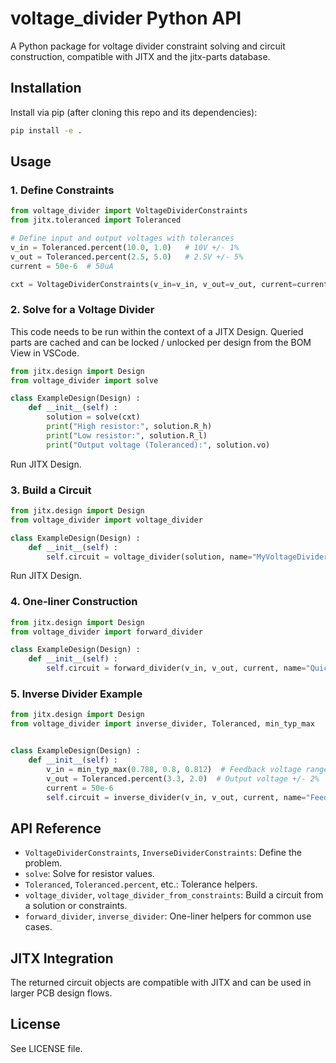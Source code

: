 # voltage_divider Python API

A Python package for voltage divider constraint solving and circuit construction, compatible with JITX and the jitx-parts database.

## Installation

Install via pip (after cloning this repo and its dependencies):

```bash
pip install -e .
```

## Usage

### 1. Define Constraints

```python
from voltage_divider import VoltageDividerConstraints
from jitx.toleranced import Toleranced

# Define input and output voltages with tolerances
v_in = Toleranced.percent(10.0, 1.0)   # 10V +/- 1%
v_out = Toleranced.percent(2.5, 5.0)   # 2.5V +/- 5%
current = 50e-6  # 50uA

cxt = VoltageDividerConstraints(v_in=v_in, v_out=v_out, current=current)
```

### 2. Solve for a Voltage Divider

This code needs to be run within the context of a JITX Design.
Queried parts are cached and can be locked / unlocked per design from the BOM View in VSCode.

```python
from jitx.design import Design
from voltage_divider import solve

class ExampleDesign(Design) :
    def __init__(self) :
        solution = solve(cxt)
        print("High resistor:", solution.R_h)
        print("Low resistor:", solution.R_l)
        print("Output voltage (Toleranced):", solution.vo)
```

Run JITX Design.

### 3. Build a Circuit

```python
from jitx.design import Design
from voltage_divider import voltage_divider

class ExampleDesign(Design) :
    def __init__(self) :
        self.circuit = voltage_divider(solution, name="MyVoltageDivider")
```

Run JITX Design.


### 4. One-liner Construction

```python
from jitx.design import Design
from voltage_divider import forward_divider

class ExampleDesign(Design) :
    def __init__(self) :
        self.circuit = forward_divider(v_in, v_out, current, name="QuickDivider")
```

### 5. Inverse Divider Example

```python
from jitx.design import Design
from voltage_divider import inverse_divider, Toleranced, min_typ_max


class ExampleDesign(Design) :
    def __init__(self) :
        v_in = min_typ_max(0.788, 0.8, 0.812)  # Feedback voltage range
        v_out = Toleranced.percent(3.3, 2.0)  # Output voltage +/- 2%
        current = 50e-6
        self.circuit = inverse_divider(v_in, v_out, current, name="FeedbackDivider")
```

## API Reference

- `VoltageDividerConstraints`, `InverseDividerConstraints`: Define the problem.
- `solve`: Solve for resistor values.
- `Toleranced`, `Toleranced.percent`, etc.: Tolerance helpers.
- `voltage_divider`, `voltage_divider_from_constraints`: Build a circuit from a solution or constraints.
- `forward_divider`, `inverse_divider`: One-liner helpers for common use cases.

## JITX Integration

The returned circuit objects are compatible with JITX and can be used in larger PCB design flows.

## License

See LICENSE file.
